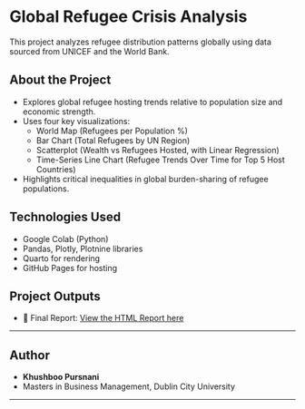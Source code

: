 # Global Refugee Crisis Analysis

This project analyzes refugee distribution patterns globally using data sourced from UNICEF and the World Bank.

## About the Project

- Explores global refugee hosting trends relative to population size and economic strength.
- Uses four key visualizations:
  - World Map (Refugees per Population %)
  - Bar Chart (Total Refugees by UN Region)
  - Scatterplot (Wealth vs Refugees Hosted, with Linear Regression)
  - Time-Series Line Chart (Refugee Trends Over Time for Top 5 Host Countries)
- Highlights critical inequalities in global burden-sharing of refugee populations.

## Technologies Used

- Google Colab (Python)
- Pandas, Plotly, Plotnine libraries
- Quarto for rendering
- GitHub Pages for hosting

## Project Outputs

- 📄 Final Report: [View the HTML Report here](https://khushboopursnani.github.io/refugee-crisis-report/report.html)

---

## Author

- **Khushboo Pursnani**  
- Masters in Business Management, Dublin City University

---
